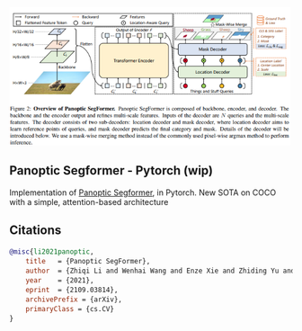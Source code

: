 <img src="./panoptic-segformer.png" width="500px"></img>

## Panoptic Segformer - Pytorch (wip)

Implementation of <a href="https://arxiv.org/abs/2109.03814">Panoptic Segformer</a>, in Pytorch. New SOTA on COCO with a simple, attention-based architecture

## Citations

```bibtex
@misc{li2021panoptic,
    title   = {Panoptic SegFormer}, 
    author  = {Zhiqi Li and Wenhai Wang and Enze Xie and Zhiding Yu and Anima Anandkumar and Jose M. Alvarez and Tong Lu and Ping Luo},
    year    = {2021},
    eprint  = {2109.03814},
    archivePrefix = {arXiv},
    primaryClass = {cs.CV}
}
```
